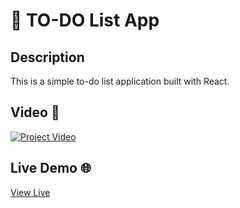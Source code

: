 <!-- PROJECT_METADATA
{
  "title": "TO-DO List App",
  "description": "A simple to-do list application built with React.",
  "video": "https://youtu.be/_jLfD1EYpGw",
  "link": "https://reactjs-todo-list-app-ferruiz.netlify.app/"
}
-->
# 📝 TO-DO List App

## Description
This is a simple to-do list application built with React.

## Video 🎥
[![Project Video](https://img.youtube.com/vi/_jLfD1EYpGw/0.jpg)](https://www.youtube.com/embed/_jLfD1EYpGw?si=Jw0u_85Sx_V_ZV6P)

## Live Demo 🌐
[View Live](https://reactjs-todo-list-app-ferruiz.netlify.app/)
